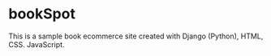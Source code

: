 # bookSpot

This is a sample book ecommerce site created with Django (Python), HTML, CSS. JavaScript.
